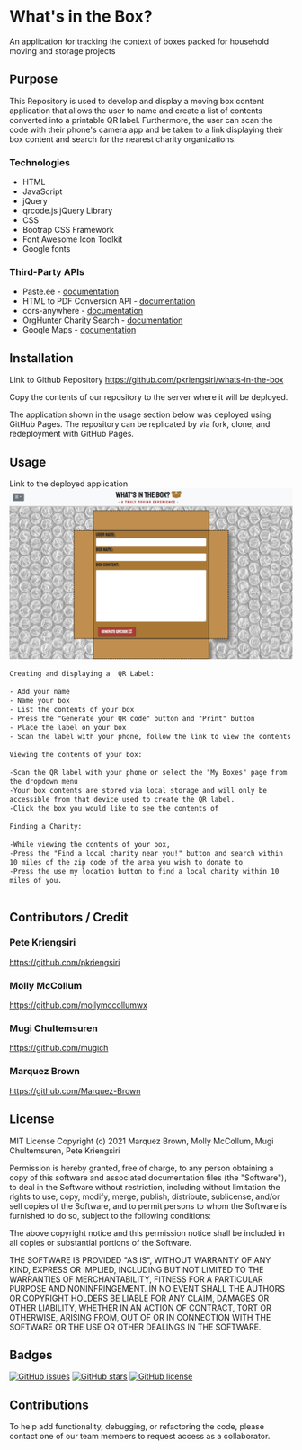 # What's in the Box?
 An application for tracking the context of boxes packed for household moving and storage projects

## Purpose

This Repository is used to develop and display a moving box content application that allows the user to name and create a list of contents converted into a printable QR label.  Furthermore, the user can scan the code with their phone's camera app and be taken to a link displaying their box content and search for the nearest charity organizations.

### Technologies
* HTML
* JavaScript
* jQuery
* qrcode.js jQuery Library
* CSS
* Bootrap CSS Framework
* Font Awesome Icon Toolkit
* Google fonts

### Third-Party APIs
* Paste.ee - [documentation](https://pastee.github.io/docs/)
* HTML to PDF Conversion API - [documentation](https://html2pdf.app/)
* cors-anywhere - [documentation](https://github.com/Rob--W/cors-anywhere/#documentation)
* OrgHunter Charity Search - [documentation](http://charityapi.orghunter.com/charity-api-list)
* Google Maps - [documentation](https://developers.google.com/maps/documentation/urls/get-started)

## Installation
Link to Github Repository
https://github.com/pkriengsiri/whats-in-the-box

Copy the contents of our repository to the server where it will be deployed.

The application shown in the usage section below was deployed using GitHub Pages.  The repository can be replicated by via fork, clone, and redeployment with GitHub Pages.

## Usage
Link to the deployed application
![imageofsite](./assets/images/whatsinthebox.png)

````
Creating and displaying a  QR Label:

- Add your name
- Name your box
- List the contents of your box
- Press the "Generate your QR code" button and "Print" button
- Place the label on your box
- Scan the label with your phone, follow the link to view the contents
  
Viewing the contents of your box:

-Scan the QR label with your phone or select the "My Boxes" page from the dropdown menu
-Your box contents are stored via local storage and will only be accessible from that device used to create the QR label.
-Click the box you would like to see the contents of

Finding a Charity:

-While viewing the contents of your box, 
-Press the "Find a local charity near you!" button and search within 10 miles of the zip code of the area you wish to donate to 
-Press the use my location button to find a local charity within 10 miles of you.
  
````


## Contributors / Credit
### Pete Kriengsiri
https://github.com/pkriengsiri

### Molly McCollum
https://github.com/mollymccollumwx

### Mugi Chultemsuren
https://github.com/mugich

### Marquez Brown
https://github.com/Marquez-Brown


## License
MIT License
Copyright (c) 2021 Marquez Brown, Molly McCollum, Mugi Chultemsuren, Pete Kriengsiri

Permission is hereby granted, free of charge, to any person obtaining a copy
of this software and associated documentation files (the "Software"), to deal
in the Software without restriction, including without limitation the rights
to use, copy, modify, merge, publish, distribute, sublicense, and/or sell
copies of the Software, and to permit persons to whom the Software is
furnished to do so, subject to the following conditions:

The above copyright notice and this permission notice shall be included in all
copies or substantial portions of the Software.

THE SOFTWARE IS PROVIDED "AS IS", WITHOUT WARRANTY OF ANY KIND, EXPRESS OR
IMPLIED, INCLUDING BUT NOT LIMITED TO THE WARRANTIES OF MERCHANTABILITY,
FITNESS FOR A PARTICULAR PURPOSE AND NONINFRINGEMENT. IN NO EVENT SHALL THE
AUTHORS OR COPYRIGHT HOLDERS BE LIABLE FOR ANY CLAIM, DAMAGES OR OTHER
LIABILITY, WHETHER IN AN ACTION OF CONTRACT, TORT OR OTHERWISE, ARISING FROM,
OUT OF OR IN CONNECTION WITH THE SOFTWARE OR THE USE OR OTHER DEALINGS IN THE
SOFTWARE.

## Badges
[![GitHub issues](https://img.shields.io/github/issues/pkriengsiri/whats-in-the-box)](https://github.com/pkriengsiri/whats-in-the-box/issues)
[![GitHub stars](https://img.shields.io/github/stars/pkriengsiri/whats-in-the-box)](https://github.com/pkriengsiri/whats-in-the-box/stargazers)
[![GitHub license](https://img.shields.io/github/license/pkriengsiri/whats-in-the-box)](https://github.com/pkriengsiri/whats-in-the-box)


## Contributions

To help add functionality, debugging, or refactoring the code, please contact one of our team members to request access as a collaborator.
